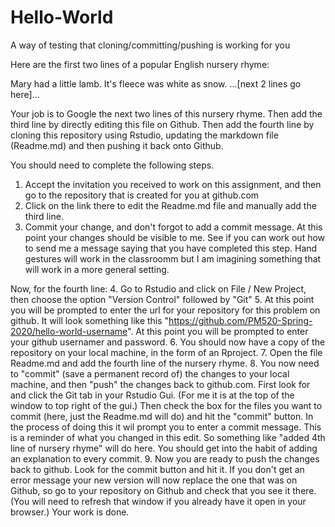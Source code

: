 # Hello-World
A way of testing that cloning/committing/pushing is working for you

Here are the first two lines of a popular English nursery rhyme:

Mary had a little lamb.
It's fleece was white as snow.
...[next 2 lines go here]...

Your job is to Google the next two lines of this nursery rhyme.
Then add the third line by directly editing this file on Github.
Then add the fourth line by cloning this repository using Rstudio, updating the markdown file (Readme.md) and then pushing it back onto Github.

You should need to complete the following steps.
1. Accept the invitation you received to work on this assignment, and then go to the repository that is created for you at github.com
2. Click on the link there to edit the Readme.md file and manually add the third line.
3. Commit your change, and don't forgot to add a commit message.
At this point your changes should be visible to me. See if you can work out how to send me a message saying that you have completed this step. Hand gestures will work in the classroomm but I am imagining something that will work in a more general setting.

Now, for the fourth line:
4. Go to Rstudio and click on File / New Project, then choose the option "Version Control" followed by "Git"
5. At this point you will be prompted to enter the url for your repository for this problem on github. 
It will look something like this "https://github.com/PM520-Spring-2020/hello-world-username".
At this point you will be prompted to enter your github usernamer and password.
6. You should now have a copy of the repository on your local machine, in the form of an Rproject.
7. Open the file Readme.md and add the fourth line of the nursery rhyme.
8. You now need to "commit" (save a permanent record of) the changes to your local machine, and then "push" the changes back to github.com. First look for and click the Git tab in your Rstudio Gui. (For me it is at the top of the window to top right of the gui.) Then check the box for the files you want to commit (here, just the Readme.md will do) and hit the "commit" button. In the process of doing this it wil prompt you to enter a commit message. This is a reminder of what you changed in this edit. So something like "added 4th line of nursery rhyme" will do here. You should get into the habit of adding an explanation to every commit.
9. Now you are ready to push the changes back to github.  Look for the commit button and hit it. If you don't get an error message your new version will now replace the one that was on Github, so go to your repository on Github and check that you see it there. (You will need to refresh that window if you already have it open in your browser.)
Your work is done.
